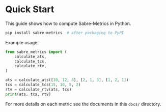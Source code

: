 # Quick Start

This guide shows how to compute Sabre-Metrics in Python.

```bash
pip install sabre-metrics  # after packaging to PyPI
```

Example usage:
```python
from sabre_metrics import (
    calculate_ats,
    calculate_tcs,
    calculate_rtv,
)

ats = calculate_ats([10, 12, 8], [2, 1, 3], [1, 2, 1])
tcs = calculate_tcs(15, 10, 5, 2)
rtv = calculate_rtv(ats, tcs)
print(ats, tcs, rtv)
```

For more details on each metric see the documents in this `docs/` directory.
